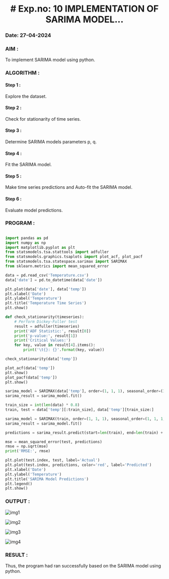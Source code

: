 <H1 ALIGN =CENTER> # Exp.no: 10   IMPLEMENTATION OF SARIMA MODEL...</H1>

### Date: 27-04-2024

### AIM :

To implement SARIMA model using python.

### ALGORITHM :

#### Step 1 :

Explore the dataset.

#### Step 2 :

Check for stationarity of time series.

#### Step 3 :

Determine SARIMA models parameters p, q.

#### Step 4 :

Fit the SARIMA model.

#### Step 5 :

Make time series predictions and Auto-fit the SARIMA model.

#### Step 6 :

Evaluate model predictions.

### PROGRAM :

```python

import pandas as pd
import numpy as np
import matplotlib.pyplot as plt
from statsmodels.tsa.stattools import adfuller
from statsmodels.graphics.tsaplots import plot_acf, plot_pacf
from statsmodels.tsa.statespace.sarimax import SARIMAX
from sklearn.metrics import mean_squared_error

data = pd.read_csv('Temperature.csv')
data['date'] = pd.to_datetime(data['date'])

plt.plot(data['date'], data['temp'])
plt.xlabel('Date')
plt.ylabel('Temperature')
plt.title('Temperature Time Series')
plt.show()

def check_stationarity(timeseries):
    # Perform Dickey-Fuller test
    result = adfuller(timeseries)
    print('ADF Statistic:', result[0])
    print('p-value:', result[1])
    print('Critical Values:')
    for key, value in result[4].items():
        print('\t{}: {}'.format(key, value))

check_stationarity(data['temp'])

plot_acf(data['temp'])
plt.show()
plot_pacf(data['temp'])
plt.show()

sarima_model = SARIMAX(data['temp'], order=(1, 1, 1), seasonal_order=(1, 1, 1, 12))
sarima_result = sarima_model.fit()

train_size = int(len(data) * 0.8)
train, test = data['temp'][:train_size], data['temp'][train_size:]

sarima_model = SARIMAX(train, order=(1, 1, 1), seasonal_order=(1, 1, 1, 12))
sarima_result = sarima_model.fit()

predictions = sarima_result.predict(start=len(train), end=len(train) + len(test) - 1, dynamic=False)

mse = mean_squared_error(test, predictions)
rmse = np.sqrt(mse)
print('RMSE:', rmse)

plt.plot(test.index, test, label='Actual')
plt.plot(test.index, predictions, color='red', label='Predicted')
plt.xlabel('Date')
plt.ylabel('Temperature')
plt.title('SARIMA Model Predictions')
plt.legend()
plt.show()
```

### OUTPUT :

![img1](https://github.com/anto-richard/TSA_EXP10/assets/93427534/b11d65d5-9fcc-40cf-899b-e7cc88e484db)

![img2](https://github.com/anto-richard/TSA_EXP10/assets/93427534/0c50bd4d-eca9-432b-9cd7-cd65e9e1c87e)

![img3](https://github.com/anto-richard/TSA_EXP10/assets/93427534/d4670017-e174-481d-84ba-aa32bdbbdf02)

![img4](https://github.com/anto-richard/TSA_EXP10/assets/93427534/1780b679-49d2-4886-b942-dac79ed51e26)

### RESULT :

Thus, the program had ran successfully based on the SARIMA model using python.
